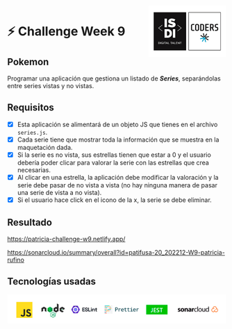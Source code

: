 <img align="right" width="179" height="118" alt="ISDI CODER LOGO" src="/dist/assets/isdi_logo_hq.jpg">

# :zap: Challenge Week 9

## Pokemon

Programar una aplicación que gestiona un listado de **_Series_**, separándolas entre series vistas y no vistas.

## Requisitos

-   [x] Esta aplicación se alimentará de un objeto JS que tienes en el archivo `series.js`.
-   [x] Cada serie tiene que mostrar toda la información que se muestra en la maquetación dada.
-   [x] Si la serie es no vista, sus estrellas tienen que estar a 0 y el usuario debería poder clicar para valorar la serie con las estrellas que crea necesarias.
-   [x] Al clicar en una estrella, la aplicación debe modificar la valoración y la serie debe pasar de no vista a vista (no hay ninguna manera de pasar una serie de vista a no vista).
-   [x] Si el usuario hace click en el icono de la x, la serie se debe eliminar.

## Resultado

https://patricia-challenge-w9.netlify.app/

https://sonarcloud.io/summary/overall?id=patifusa-20_202212-W9-patricia-rufino

## Tecnologías usadas

![Logos of used technologies](/dist/assets/tech_logos_v2.jpg)
